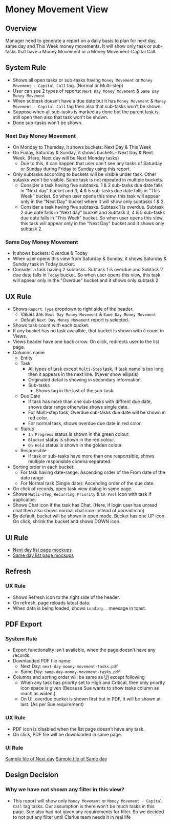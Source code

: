 # Money Movement View

## Overview

Manager need to generate a report on a daily basis to plan for next day, same day and This Week money movements. It will show only task or sub-tasks that have a Money Movement or a Money Movement-Capital Call.


## System Rule
- Shows all open tasks or sub-tasks having `Money Movement` or `Money Movement - Capital Call` tag. (Normal or Multi-step)
- User can see 2 types of reports: `Next Day Money Movement` & `Same Day Money Movement`
- When subtask doesn’t have a due date but it has `Money Movement` & `Money Movement - Capital Call` tag then also that sub-tasks won’t be shown. 
- Suppose when all sub-tasks is marked as done but the parent task is still open then also that task won't be shown.
- Done sub-tasks won't be shown.

### Next Day Money Movement
- On Monday to Thursday, it shows buckets: Next Day & This Week
- On Friday, Saturday & Sunday, it shows buckets - Next Day & Next Week. (Here, Next day will be Next Monday tasks) 
    - Due to this, it can happen that user can't see any tasks of Saturday or Sunday during Friday to Sunday using this report.
- Only subtasks according to buckets will be visible under task. Other sutasks won't be visible. Same task is not repeated in multiple buckets. 
    - Consider a task having five subtasks. 1 & 2 sub-tasks due date falls in “Next day” bucket and 3, 4 & 5 sub-tasks due date falls in “This Week” bucket. So when user opens this view, this task will appear only in the "Next Day" bucket where it will show only subtasks 1 & 2. 
    - Consider a task having five subtasks. Subtask 1 is overdue. Subtask 2 due date falls in “Next day” bucket and Subtask 3, 4 & 5 sub-tasks due date falls in “This Week” bucket. So when user opens this view, this task will appear only in the "Next Day" bucket and it shows only subtask 2. 

### Same Day Money Movement
- It shows buckets: Overdue & Today
- When user opens this view from Saturday & Sunday, it shows Saturday & Sunday task in Today bucket. 
- Consider a task having 2 subtasks. Subtask 1 is overdue and Subtask 2 due date falls in `Today` bucket.  So when user opens this view, this task will appear only in the "Overdue" bucket and it shows only subtask 2.  


## UX Rule
- Shows `Report Type` dropdown to right side of the header.
    - Values are: `Next Day Money Movement` & `Same Day Money Movement`
    - Default `Next Day Money Movement` report is selected. 
- Shows task count with each bucket.
- If any bucket has no task avaialble, that bucket is shown with `0` count in Views.
- Views header have one back arrow. On click, redirects user to the list page.
- Columns name
    - Entity
    - Task
        - All types of task except `Multi-Step` task, if task name is too long then it appears in the next line. (Never show ellipsis)
        - Originated detail is showing in secondary information.
        - Sub-tasks
            - Shows tag in the last of the sub-task.         
    - Due Date
        - If task has more than one sub-tasks with diffrent due date, shows date range otherwise shows single date.
        - For Multi-step task, Overdue sub-tasks due date will be shown in red color.
        - For normal task, shows overdue due date in red color.
    - Status
        - `In Progress` status is shown in the green colour.
        - `Blocked` status is shown in the red colour.
        - `On Hold` status is shown in the golden colour.
    - Responsible
        - If task or sub-tasks have more than one responsible, shows multiple responsible comma separated.
- Sorting order in each bucket: 
    - For task having date-range: Ascending order of the From date of the date range
    - For Normal task (Single date): Ascending order of the due date.
- On click of records, open task view dialog in same page.
- Shows `Mutli-step`, `Recurring`, `Priority` & `CA Pool` icon with task if applicalbe.
- Shows Chat icon if the task has Chat. (Here, if login user has unread chat then also shows normal chat icon instead of unread icon)
- By default, bucket will be shown in open mode. Bucket has one UP icon. On click, shrink the bucket and shows DOWN icon. 

## UI Rule
- [Next day list page mockups](https://drive.google.com/file/d/1MZ53nfVWUImk1jGaygD0Lu_ddJz9l0af/view?usp=drive_link)
- [Same day list page mockups](https://drive.google.com/file/d/1NB2qx_cDv9hFtje8dIfECmXkrspBcWW4/view?usp=drive_link)


## Refresh

### UX Rule
- Shows Refresh icon to the right side of the header.
- On refresh, page reloads latest data.
- When data is being loaded, shows `Loading..` meesage in toast.


## PDF Export

### System Rule
- Export functionality isn't available, when the page doesn’t have any records.
- Downlaoded PDF file name: 
    - Next Day: `next-day-money-movement-tasks.pdf`
    - Same Day: `same-day-money-movement-tasks.pdf`
- Columns and sorting order will be same as [UI](#ux-rule) except following
    - When any task has priority set to High and Critical, then only priority icon space is given (Because Sue wants to show tasks column as much as widen.)
    - On UI, overdue bucket is shown first but in PDF, it will be shown at last. (As per Sue requirement)

### UX Rule
- PDF icon is disabled when the list page doesn't have any task.
- On click, PDF file will be downloaded in same page.

### UI Rule
[Sample file of Next day](https://drive.google.com/file/d/1HjLIbZDDCKwzZfbc3I6_lPAUQtThLgXW/view?usp=drive_link)
[Sample file of Same day](https://drive.google.com/file/d/1zr-Ai512R8ZBtiH0-kocLvWGys7kejQ4/view?usp=drive_link)



## Design Decision

### Why we have not shown any filter in this view?
- This report will show only `Money Movement` or `Money Movement - Capital Call` tag tasks. Our assumption is there won't be much tasks in this page. Sue also had not given any requirements for filter. So we decided to not put any filter until Clarius team needs it in real life
